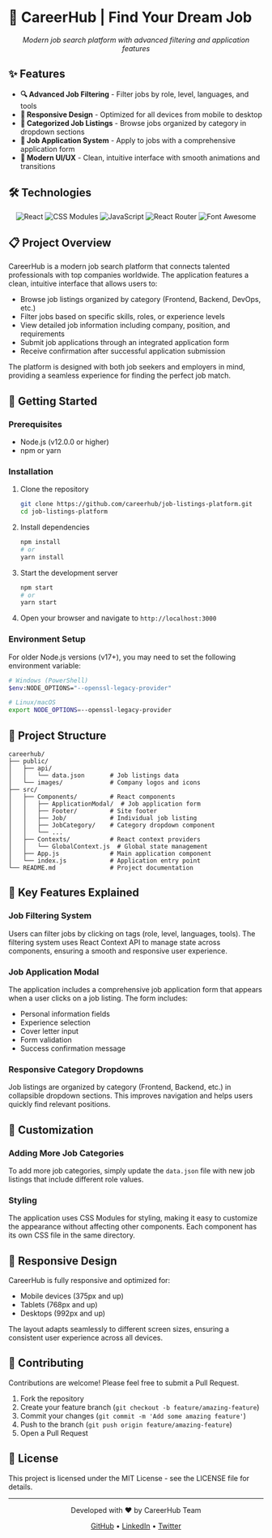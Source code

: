 # 🚀 CareerHub | Find Your Dream Job

<div align="center">
  <!--
  To add a screenshot:
  1. Take a screenshot of your application
  2. Save it as "app-screenshot.png" in the public/images folder
  3. Uncomment the image tag below
  -->
  <!-- <img src="./public/images/app-screenshot.png" alt="CareerHub Screenshot" width="800"/> -->
  <p><em>Modern job search platform with advanced filtering and application features</em></p>
</div>

## ✨ Features

- **🔍 Advanced Job Filtering** - Filter jobs by role, level, languages, and tools
- **📱 Responsive Design** - Optimized for all devices from mobile to desktop
- **📂 Categorized Job Listings** - Browse jobs organized by category in dropdown sections
- **📝 Job Application System** - Apply to jobs with a comprehensive application form
- **🌙 Modern UI/UX** - Clean, intuitive interface with smooth animations and transitions

## 🛠️ Technologies

<div align="center">
  <img src="https://img.shields.io/badge/React-61DAFB?style=for-the-badge&logo=react&logoColor=black" alt="React" />
  <img src="https://img.shields.io/badge/CSS_Modules-000000?style=for-the-badge&logo=css-modules&logoColor=white" alt="CSS Modules" />
  <img src="https://img.shields.io/badge/JavaScript-F7DF1E?style=for-the-badge&logo=javascript&logoColor=black" alt="JavaScript" />
  <img src="https://img.shields.io/badge/React_Router-CA4245?style=for-the-badge&logo=react-router&logoColor=white" alt="React Router" />
  <img src="https://img.shields.io/badge/Font_Awesome-528DD7?style=for-the-badge&logo=font-awesome&logoColor=white" alt="Font Awesome" />
</div>

## 📋 Project Overview

CareerHub is a modern job search platform that connects talented professionals with top companies worldwide. The application features a clean, intuitive interface that allows users to:

- Browse job listings organized by category (Frontend, Backend, DevOps, etc.)
- Filter jobs based on specific skills, roles, or experience levels
- View detailed job information including company, position, and requirements
- Submit job applications through an integrated application form
- Receive confirmation after successful application submission

The platform is designed with both job seekers and employers in mind, providing a seamless experience for finding the perfect job match.

## 🚀 Getting Started

### Prerequisites

- Node.js (v12.0.0 or higher)
- npm or yarn

### Installation

1. Clone the repository
   ```bash
   git clone https://github.com/careerhub/job-listings-platform.git
   cd job-listings-platform
   ```

2. Install dependencies
   ```bash
   npm install
   # or
   yarn install
   ```

3. Start the development server
   ```bash
   npm start
   # or
   yarn start
   ```

4. Open your browser and navigate to `http://localhost:3000`

### Environment Setup

For older Node.js versions (v17+), you may need to set the following environment variable:

```bash
# Windows (PowerShell)
$env:NODE_OPTIONS="--openssl-legacy-provider"

# Linux/macOS
export NODE_OPTIONS=--openssl-legacy-provider
```

## 🧩 Project Structure

```
careerhub/
├── public/
│   ├── api/
│   │   └── data.json       # Job listings data
│   └── images/             # Company logos and icons
├── src/
│   ├── Components/         # React components
│   │   ├── ApplicationModal/  # Job application form
│   │   ├── Footer/         # Site footer
│   │   ├── Job/            # Individual job listing
│   │   ├── JobCategory/    # Category dropdown component
│   │   └── ...
│   ├── Contexts/           # React context providers
│   │   └── GlobalContext.js  # Global state management
│   ├── App.js              # Main application component
│   └── index.js            # Application entry point
└── README.md               # Project documentation
```

## 🎨 Key Features Explained

### Job Filtering System

Users can filter jobs by clicking on tags (role, level, languages, tools). The filtering system uses React Context API to manage state across components, ensuring a smooth and responsive user experience.

### Job Application Modal

The application includes a comprehensive job application form that appears when a user clicks on a job listing. The form includes:

- Personal information fields
- Experience selection
- Cover letter input
- Form validation
- Success confirmation message

### Responsive Category Dropdowns

Job listings are organized by category (Frontend, Backend, etc.) in collapsible dropdown sections. This improves navigation and helps users quickly find relevant positions.

## 🔧 Customization

### Adding More Job Categories

To add more job categories, simply update the `data.json` file with new job listings that include different role values.

### Styling

The application uses CSS Modules for styling, making it easy to customize the appearance without affecting other components. Each component has its own CSS file in the same directory.

## 📱 Responsive Design

CareerHub is fully responsive and optimized for:
- Mobile devices (375px and up)
- Tablets (768px and up)
- Desktops (992px and up)

The layout adapts seamlessly to different screen sizes, ensuring a consistent user experience across all devices.

## 🤝 Contributing

Contributions are welcome! Please feel free to submit a Pull Request.

1. Fork the repository
2. Create your feature branch (`git checkout -b feature/amazing-feature`)
3. Commit your changes (`git commit -m 'Add some amazing feature'`)
4. Push to the branch (`git push origin feature/amazing-feature`)
5. Open a Pull Request

## 📄 License

This project is licensed under the MIT License - see the LICENSE file for details.

---

<div align="center">
  <p>Developed with ❤️ by CareerHub Team</p>
  <p>
    <a href="https://github.com/careerhub">GitHub</a> •
    <a href="https://linkedin.com/company/careerhub">LinkedIn</a> •
    <a href="https://twitter.com/careerhub">Twitter</a>
  </p>
</div>

